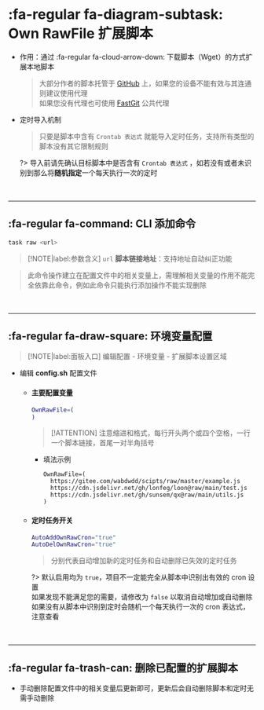 # :fa-regular fa-diagram-subtask: Own RawFile 扩展脚本

  - 作用：通过 :fa-regular fa-cloud-arrow-down: 下载脚本（Wget）的方式扩展本地脚本

    > 大部分作者的脚本托管于 [GitHub](https://github.com) 上，如果您的设备不能有效与其连通则建议使用代理\
    > 如果您没有代理也可使用 [FastGit](./pages/install/配置代理?id=原始文件地址) 公共代理

  - 定时导入机制

    > 只要是脚本中含有 `Crontab 表达式` 就能导入定时任务，支持所有类型的脚本没有其它限制规则

    ?> 导入前请先确认目标脚本中是否含有 `Crontab 表达式` ，如若没有或者未识别到那么将**随机指定**一个每天执行一次的定时

ㅤ

***

## :fa-regular fa-command: CLI 添加命令

  ```bash
  task raw <url>
  ```
  > [!NOTE|label:参数含义]
  > `url` **脚本链接地址**：支持地址自动纠正功能

  > 此命令操作建立在配置文件中的相关变量上，需理解相关变量的作用不能完全依靠此命令，例如此命令只能执行添加操作不能实现删除

ㅤ

***

## :fa-regular fa-draw-square: 环境变量配置

  > [!NOTE|label:面板入口]
  > 编辑配置 - 环境变量 - 扩展脚本设置区域

  - 编辑 **config.sh** 配置文件

    - #### 主要配置变量

      ```bash
      OwnRawFile=(
      )
      ```
      > [!ATTENTION]
      > 注意缩进和格式，每行开头两个或四个空格，一行一个脚本链接，首尾一对半角括号

      - 填法示例

        ```
        OwnRawFile=(
          https://gitee.com/wabdwdd/scipts/raw/master/example.js
          https://cdn.jsdelivr.net/gh/lonfeg/loon@raw/main/test.js
          https://cdn.jsdelivr.net/gh/sunsem/qx@raw/main/utils.js
        )
        ```

    - #### 定时任务开关

      ```bash
      AutoAddOwnRawCron="true"
      AutoDelOwnRawCron="true"
      ```

      > 分别代表自动增加新的定时任务和自动删除已失效的定时任务

      ?> 默认启用均为 `true`，项目不一定能完全从脚本中识别出有效的 cron 设置\
        如果发现不能满足您的需要，请修改为 `false` 以取消自动增加或自动删除\
        如果没有从脚本中识别到定时会随机一个每天执行一次的 cron 表达式，注意查看

ㅤ

***

## :fa-regular fa-trash-can: 删除已配置的扩展脚本 <!-- {docsify-ignore} -->

  - 手动删除配置文件中的相关变量后更新即可，更新后会自动删除脚本和定时无需手动删除